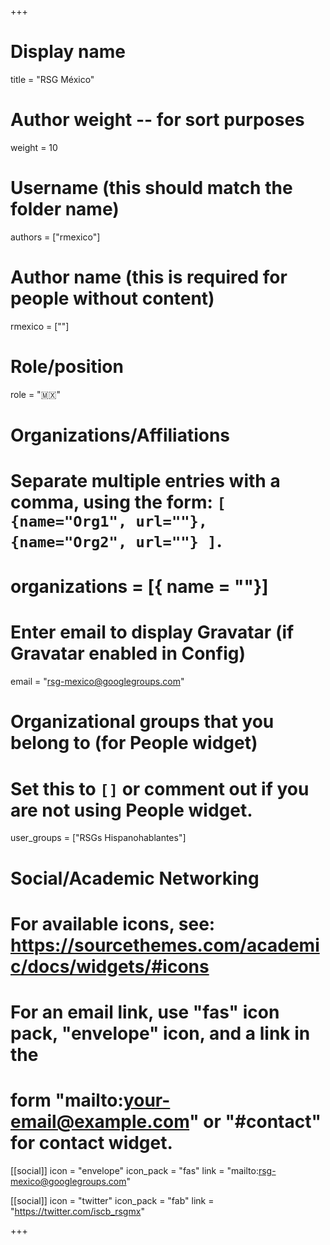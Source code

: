 +++
# Display name
title = "RSG México"

# Author weight -- for sort purposes
weight = 10

# Username (this should match the folder name)
authors = ["rmexico"]

# Author name (this is required for people without content)
rmexico = [""]

# Role/position
role = ":mexico:"

# Organizations/Affiliations
#   Separate multiple entries with a comma, using the form: `[ {name="Org1", url=""}, {name="Org2", url=""} ]`.
# organizations = [{ name = ""}]

# Enter email to display Gravatar (if Gravatar enabled in Config)
email = "rsg-mexico@googlegroups.com"

# Organizational groups that you belong to (for People widget)
#   Set this to `[]` or comment out if you are not using People widget.
user_groups = ["RSGs Hispanohablantes"]

# Social/Academic Networking
# For available icons, see: https://sourcethemes.com/academic/docs/widgets/#icons
#   For an email link, use "fas" icon pack, "envelope" icon, and a link in the
#   form "mailto:your-email@example.com" or "#contact" for contact widget.

[[social]]
  icon = "envelope"
  icon_pack = "fas"
  link = "mailto:rsg-mexico@googlegroups.com"

  [[social]]
  icon = "twitter"
  icon_pack = "fab"
  link = "https://twitter.com/iscb_rsgmx"

+++